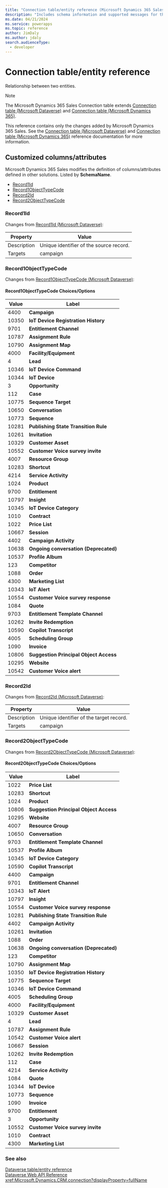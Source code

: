 ```yaml
---
title: "Connection table/entity reference (Microsoft Dynamics 365 Sales) | Microsoft Docs"
description: "Includes schema information and supported messages for the Connection table/entity with Microsoft Dynamics 365 Sales."
ms.date: 04/21/2024
ms.service: powerapps
ms.topic: reference
author: JimDaly
ms.author: jdaly
search.audienceType: 
  - developer
---
```


# Connection table/entity reference

Relationship between two entities.

> [!NOTE]
> The Microsoft Dynamics 365 Sales Connection table extends [Connection table (Microsoft Dataverse)](/power-apps/developer/data-platform/reference/entities/connection) and [Connection table (Microsoft Dynamics 365)](/dynamics365/developer/reference/dataverse/entities/connection).
>
> This reference contains only the changes added by Microsoft Dynamics 365 Sales.
> See the [Connection table (Microsoft Dataverse)](/power-apps/developer/data-platform/reference/entities/connection) and [Connection table (Microsoft Dynamics 365)](/dynamics365/developer/reference/dataverse/entities/connection) reference documentation for more information.



## Customized columns/attributes

Microsoft Dynamics 365 Sales
modifies the definition of columns/attributes defined in other solutions. Listed by **SchemaName**.

- [Record1Id](#BKMK_Record1Id)
- [Record1ObjectTypeCode](#BKMK_Record1ObjectTypeCode)
- [Record2Id](#BKMK_Record2Id)
- [Record2ObjectTypeCode](#BKMK_Record2ObjectTypeCode)

### <a name="BKMK_Record1Id"></a> Record1Id

Changes from [Record1Id (Microsoft Dataverse)](/power-apps/developer/data-platform/reference/entities/connection#BKMK_Record1Id):

|Property|Value|
|---|---|
|Description|Unique identifier of the source record.|
|Targets|campaign|


### <a name="BKMK_Record1ObjectTypeCode"></a> Record1ObjectTypeCode

Changes from [Record1ObjectTypeCode (Microsoft Dataverse)](/power-apps/developer/data-platform/reference/entities/connection#BKMK_Record1ObjectTypeCode):

#### Record1ObjectTypeCode Choices/Options

|Value|Label|
|---|---|
|4400|**Campaign**|
|10350|**IoT Device Registration History**|
|9701|**Entitlement Channel**|
|10787|**Assignment Rule**|
|10790|**Assignment Map**|
|4000|**Facility/Equipment**|
|4|**Lead**|
|10346|**IoT Device Command**|
|10344|**IoT Device**|
|3|**Opportunity**|
|112|**Case**|
|10775|**Sequence Target**|
|10650|**Conversation**|
|10773|**Sequence**|
|10281|**Publishing State Transition Rule**|
|10261|**Invitation**|
|10329|**Customer Asset**|
|10552|**Customer Voice survey invite**|
|4007|**Resource Group**|
|10283|**Shortcut**|
|4214|**Service Activity**|
|1024|**Product**|
|9700|**Entitlement**|
|10797|**Insight**|
|10345|**IoT Device Category**|
|1010|**Contract**|
|1022|**Price List**|
|10667|**Session**|
|4402|**Campaign Activity**|
|10638|**Ongoing conversation (Deprecated)**|
|10537|**Profile Album**|
|123|**Competitor**|
|1088|**Order**|
|4300|**Marketing List**|
|10343|**IoT Alert**|
|10554|**Customer Voice survey response**|
|1084|**Quote**|
|9703|**Entitlement Template Channel**|
|10262|**Invite Redemption**|
|10590|**Copilot Transcript**|
|4005|**Scheduling Group**|
|1090|**Invoice**|
|10806|**Suggestion Principal Object Access**|
|10295|**Website**|
|10542|**Customer Voice alert**|

### <a name="BKMK_Record2Id"></a> Record2Id

Changes from [Record2Id (Microsoft Dataverse)](/power-apps/developer/data-platform/reference/entities/connection#BKMK_Record2Id):

|Property|Value|
|---|---|
|Description|Unique identifier of the target record.|
|Targets|campaign|


### <a name="BKMK_Record2ObjectTypeCode"></a> Record2ObjectTypeCode

Changes from [Record2ObjectTypeCode (Microsoft Dataverse)](/power-apps/developer/data-platform/reference/entities/connection#BKMK_Record2ObjectTypeCode):

#### Record2ObjectTypeCode Choices/Options

|Value|Label|
|---|---|
|1022|**Price List**|
|10283|**Shortcut**|
|1024|**Product**|
|10806|**Suggestion Principal Object Access**|
|10295|**Website**|
|4007|**Resource Group**|
|10650|**Conversation**|
|9703|**Entitlement Template Channel**|
|10537|**Profile Album**|
|10345|**IoT Device Category**|
|10590|**Copilot Transcript**|
|4400|**Campaign**|
|9701|**Entitlement Channel**|
|10343|**IoT Alert**|
|10797|**Insight**|
|10554|**Customer Voice survey response**|
|10281|**Publishing State Transition Rule**|
|4402|**Campaign Activity**|
|10261|**Invitation**|
|1088|**Order**|
|10638|**Ongoing conversation (Deprecated)**|
|123|**Competitor**|
|10790|**Assignment Map**|
|10350|**IoT Device Registration History**|
|10775|**Sequence Target**|
|10346|**IoT Device Command**|
|4005|**Scheduling Group**|
|4000|**Facility/Equipment**|
|10329|**Customer Asset**|
|4|**Lead**|
|10787|**Assignment Rule**|
|10542|**Customer Voice alert**|
|10667|**Session**|
|10262|**Invite Redemption**|
|112|**Case**|
|4214|**Service Activity**|
|1084|**Quote**|
|10344|**IoT Device**|
|10773|**Sequence**|
|1090|**Invoice**|
|9700|**Entitlement**|
|3|**Opportunity**|
|10552|**Customer Voice survey invite**|
|1010|**Contract**|
|4300|**Marketing List**|



### See also

[Dataverse table/entity reference](../about-entity-reference.md)  
[Dataverse Web API Reference](/power-apps/developer/data-platform/webapi/reference/about)   
<xref:Microsoft.Dynamics.CRM.connection?displayProperty=fullName>
